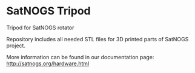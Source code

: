 SatNOGS Tripod
================

Tripod for SatNOGS rotator

Repository includes all needed STL files for 3D printed parts of SatNOGS project.

More information can be found in our documentation page:
http://satnogs.org/hardware.html
